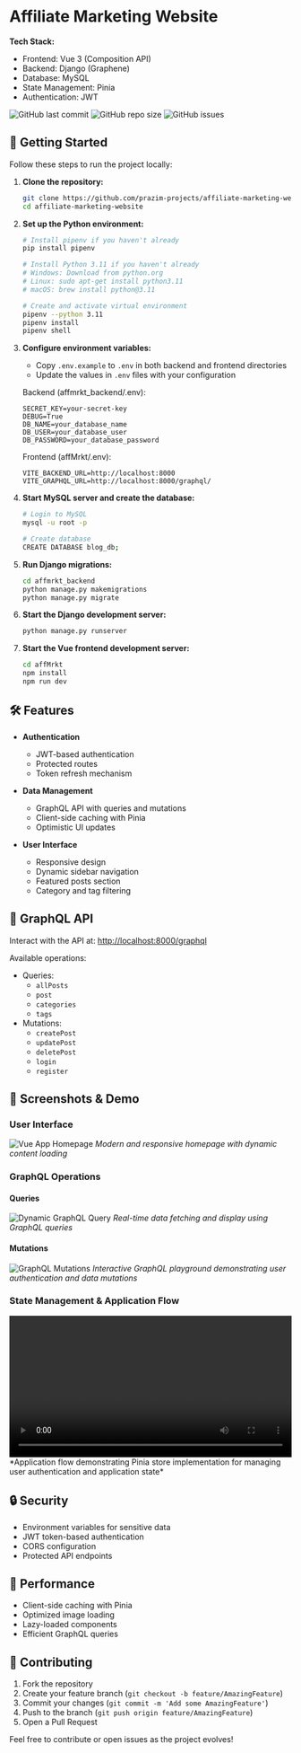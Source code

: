 # Affiliate Marketing Website

**Tech Stack:**

* Frontend: Vue 3 (Composition API)
* Backend: Django (Graphene)
* Database: MySQL
* State Management: Pinia
* Authentication: JWT

![GitHub last commit](https://img.shields.io/github/last-commit/prazim-projects/affiliate-marketing-website)
![GitHub repo size](https://img.shields.io/github/repo-size/prazim-projects/affiliate-marketing-website)
![GitHub issues](https://img.shields.io/github/issues/prazim-projects/affiliate-marketing-website)

## 🚀 Getting Started

Follow these steps to run the project locally:

1. **Clone the repository:**

   ```bash
   git clone https://github.com/prazim-projects/affiliate-marketing-website
   cd affiliate-marketing-website
   ```

2. **Set up the Python environment:**

   ```bash
   # Install pipenv if you haven't already
   pip install pipenv

   # Install Python 3.11 if you haven't already
   # Windows: Download from python.org
   # Linux: sudo apt-get install python3.11
   # macOS: brew install python@3.11

   # Create and activate virtual environment
   pipenv --python 3.11
   pipenv install
   pipenv shell
   ```

3. **Configure environment variables:**

   * Copy `.env.example` to `.env` in both backend and frontend directories
   * Update the values in `.env` files with your configuration

   Backend (affmrkt_backend/.env):
   ```env
   SECRET_KEY=your-secret-key
   DEBUG=True
   DB_NAME=your_database_name
   DB_USER=your_database_user
   DB_PASSWORD=your_database_password
   ```

   Frontend (affMrkt/.env):
   ```env
   VITE_BACKEND_URL=http://localhost:8000
   VITE_GRAPHQL_URL=http://localhost:8000/graphql/
   ```

4. **Start MySQL server and create the database:**

   ```bash
   # Login to MySQL
   mysql -u root -p

   # Create database
   CREATE DATABASE blog_db;
   ```

5. **Run Django migrations:**

   ```bash
   cd affmrkt_backend
   python manage.py makemigrations
   python manage.py migrate
   ```

6. **Start the Django development server:**

   ```bash
   python manage.py runserver
   ```

7. **Start the Vue frontend development server:**

   ```bash
   cd affMrkt
   npm install
   npm run dev
   ```

## 🛠️ Features

* **Authentication**
  * JWT-based authentication
  * Protected routes
  * Token refresh mechanism

* **Data Management**
  * GraphQL API with queries and mutations
  * Client-side caching with Pinia
  * Optimistic UI updates

* **User Interface**
  * Responsive design
  * Dynamic sidebar navigation
  * Featured posts section
  * Category and tag filtering

## 🧪 GraphQL API

Interact with the API at:
[http://localhost:8000/graphql](http://localhost:8000/graphql)

Available operations:
* Queries:
  * `allPosts`
  * `post`
  * `categories`
  * `tags`
* Mutations:
  * `createPost`
  * `updatePost`
  * `deletePost`
  * `login`
  * `register`

## 📸 Screenshots & Demo

### User Interface
![Vue App Homepage](screenshots/vue-homepage.png)
*Modern and responsive homepage with dynamic content loading*

### GraphQL Operations

#### Queries
![Dynamic GraphQL Query](screenshots/dynamic-graphql-query.png)
*Real-time data fetching and display using GraphQL queries*

#### Mutations
![GraphQL Mutations](screenshots/graphql_mutations.png)
*Interactive GraphQL playground demonstrating user authentication and data mutations*

### State Management & Application Flow
<video width="100%" controls>
  <source src="screenshots/webApp_flow.mp4" type="video/mp4">
  Your browser does not support the video tag.
</video>
*Application flow demonstrating Pinia store implementation for managing user authentication and application state*

## 🔒 Security

* Environment variables for sensitive data
* JWT token-based authentication
* CORS configuration
* Protected API endpoints

## 🚀 Performance

* Client-side caching with Pinia
* Optimized image loading
* Lazy-loaded components
* Efficient GraphQL queries

## 🤝 Contributing

1. Fork the repository
2. Create your feature branch (`git checkout -b feature/AmazingFeature`)
3. Commit your changes (`git commit -m 'Add some AmazingFeature'`)
4. Push to the branch (`git push origin feature/AmazingFeature`)
5. Open a Pull Request

Feel free to contribute or open issues as the project evolves!


